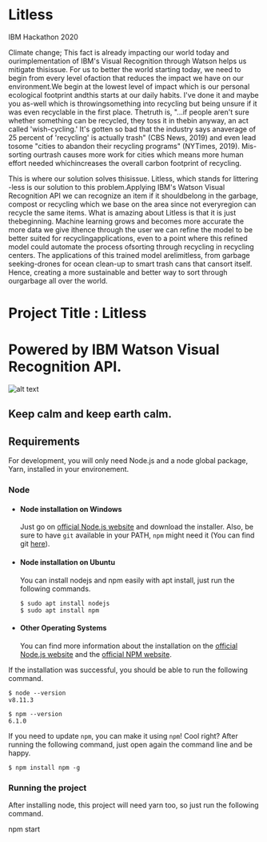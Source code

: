 # Litless
 IBM Hackathon 2020
 
Climate change; This fact is already impacting our world today and ourimplementation of IBM's Visual Recognition through Watson helps us mitigate thisissue. For us to better the world starting today, we need to begin from every level ofaction that reduces the impact we have on our environment.We begin at the lowest level of impact which is our personal ecological footprint andthis starts at our daily habits. I've done it and maybe you as-well which is throwingsomething into recycling but being unsure if it was even recyclable in the first place. Thetruth is, "...if people aren't sure whether something can be recycled, they toss it in thebin anyway, an act called 'wish-cycling.' It's gotten so bad that the industry says anaverage of 25 percent of 'recycling' is actually trash" (CBS News, 2019) and even lead tosome "cities to abandon their recycling programs" (NYTimes, 2019).
Mis-sorting ourtrash causes more work for cities which means more human effort needed whichincreases the overall carbon footprint of recycling. 

This is where our solution solves thisissue. Litless, which stands for littering -less is our solution to this problem.Applying IBM's Watson Visual Recognition API we can recognize an item if it shouldbelong in the garbage, compost or recycling which we base on the area since not everyregion can recycle the same items. What is amazing about Litless is that it is just thebeginning. Machine learning grows and becomes more accurate the more data we give ithence through the user we can refine the model to be better suited for recyclingapplications, even to a point where this refined model could automate the process ofsorting through recycling in recycling centers. The applications of this trained model arelimitless, from garbage seeking-drones for ocean clean-up to smart trash cans that cansort itself. Hence, creating a more sustainable and better way to sort through ourgarbage all over the world.

# Project Title : Litless

# Powered by IBM Watson Visual Recognition API.

![alt text](https://www.uctoday.com/wp-content/uploads/2018/10/BMWatson.jpg)


Keep calm and keep earth calm.
---
## Requirements

For development, you will only need Node.js and a node global package, Yarn, installed in your environement.

### Node
- #### Node installation on Windows

  Just go on [official Node.js website](https://nodejs.org/) and download the installer.
Also, be sure to have `git` available in your PATH, `npm` might need it (You can find git [here](https://git-scm.com/)).

- #### Node installation on Ubuntu

  You can install nodejs and npm easily with apt install, just run the following commands.

      $ sudo apt install nodejs
      $ sudo apt install npm

- #### Other Operating Systems
  You can find more information about the installation on the [official Node.js website](https://nodejs.org/) and the [official NPM website](https://npmjs.org/).

If the installation was successful, you should be able to run the following command.

    $ node --version
    v8.11.3

    $ npm --version
    6.1.0

If you need to update `npm`, you can make it using `npm`! Cool right? After running the following command, just open again the command line and be happy.

    $ npm install npm -g

###
### Running the project
  After installing node, this project will need yarn too, so just run the following command.
  
  npm start
     
